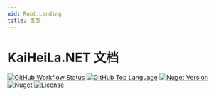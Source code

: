 ```yaml
---
uid: Root.Landing
title: 首页
---
```


# KaiHeiLa.NET 文档

<div class="big-logo logo-switcher"></div>

[![GitHub Workflow Status](https://img.shields.io/github/workflow/status/gehongyan/KaiHeiLa.Net/KaiHeiLa.Net%20Deploy?label=build)](https://github.com/gehongyan/KaiHeiLa.Net)
[![GitHub Top Language](https://img.shields.io/github/languages/top/gehongyan/KaiHeiLa.Net)](https://github.com/gehongyan/KaiHeiLa.Net)
[![Nuget Version](https://img.shields.io/nuget/v/KaiHeiLa.Net.Core)](https://github.com/gehongyan/KaiHeiLa.Net)
[![Nuget](https://img.shields.io/nuget/dt/KaiHeiLa.Net.Core?color=%230099ff)](https://github.com/gehongyan/KaiHeiLa.Net)
[![License](https://img.shields.io/github/license/gehongyan/KaiHeiLa.Net)](https://github.com/gehongyan/KaiHeiLa.Net/blob/master/LICENSE)